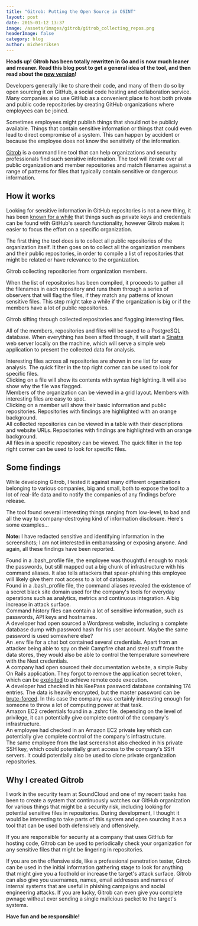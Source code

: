 ```yaml
---
title: "Gitrob: Putting the Open Source in OSINT"
layout: post
date: 2015-01-12 13:37
image: /assets/images/gitrob/gitrob_collecting_repos.png
headerImage: false
category: blog
author: michenriksen
---
```


<span class="evidence">**Heads up! Gitrob has been totally rewritten in Go and is now much leaner and meaner. Read this blog post to get a general idea of the tool, and then read about the [new version](/blog/gitrob-now-in-go)!**</span>

Developers generally like to share their code, and many of them do so by open sourcing it on GitHub, a social code hosting and collaboration service. Many companies also use GitHub as a convenient place to host both private and public code repositories by creating GitHub organizations where employees can be joined.

Sometimes employees might publish things that should not be publicly available. Things that contain sensitive information or things that could even lead to direct compromise of a system. This can happen by accident or because the employee does not know the sensitivity of the information.

[Gitrob](https://github.com/michenriksen/gitrob) is a command line tool that can help organizations and security professionals find such sensitive information. The tool will iterate over all public organization and member repositories and match filenames against a range of patterns for files that typically contain sensitive or dangerous information.

## How it works

Looking for sensitive information in GitHub repositories is not a new thing, it has been [known for a while](http://blog.conviso.com.br/2013/06/github-hacking-for-fun-and-sensitive.html) that things such as private keys and credentials can be found with GitHub's search functionality, however Gitrob makes it easier to focus the effort on a specific organization.

The first thing the tool does is to collect all public repositories of the organization itself. It then goes on to collect all the organization members and their public repositories, in order to compile a list of repositories that might be related or have relevance to the organization.

<div class="thumb-image">
  <a href="/assets/images/gitrob/gitrob_collecting_repos.png"><img src="/assets/images/gitrob/gitrob_collecting_repos_thumb.png" class="image" alt="" /></a>
  <figcaption class="caption">Gitrob collecting repositories from organization members.</figcaption>
</div>

When the list of repositories has been compiled, it proceeds to gather all the filenames in each repository and runs them through a series of observers that will flag the files, if they match any patterns of known sensitive files. This step might take a while if the organization is big or if the members have a lot of public repositories.

<div class="thumb-image">
  <a href="/assets/images/gitrob/gitrob_analyzing_repos.png"><img src="/assets/images/gitrob/gitrob_analyzing_repos_thumb.png" class="image" alt="" /></a>
  <figcaption class="caption">Gitrob sifting through collected repositories and flagging interesting files.</figcaption>
</div>

All of the members, repositories and files will be saved to a PostgreSQL database. When everything has been sifted through, it will start a [Sinatra](http://www.sinatrarb.com/) web server locally on the machine, which will serve a simple web application to present the collected data for analysis.

<div class="side-by-side">
  <div class="toleft">
    <div class="thumb-image">
      <a href="/assets/images/gitrob/gitrob_findings.png"><img src="/assets/images/gitrob/gitrob_findings_thumb.png" class="image" alt="" /></a>
      <figcaption class="caption">Interesting files across all repositories are shown in one list for easy analysis. The quick filter in the top right corner can be used to look for specific files.</figcaption>
    </div>
  </div>

  <div class="toright">
    <div class="thumb-image">
      <a href="/assets/images/gitrob/gitrob_findings_details.png"><img src="/assets/images/gitrob/gitrob_findings_details_thumb.png" class="image" alt="" /></a>
      <figcaption class="caption">Clicking on a file will show its contents with syntax highlighting. It will also show why the file was flagged.</figcaption>
    </div>
  </div>

  <div class="toleft">
    <div class="thumb-image">
      <a href="/assets/images/gitrob/gitrob_members.png"><img src="/assets/images/gitrob/gitrob_members_thumb.png" class="image" alt="" /></a>
      <figcaption class="caption">Members of the organization can be viewed in a grid layout. Members with interesting files are easy to spot.</figcaption>
    </div>
  </div>

  <div class="toright">
    <div class="thumb-image">
      <a href="/assets/images/gitrob/gitrob_members_details.png"><img src="/assets/images/gitrob/gitrob_members_details_thumb.png" class="image" alt="" /></a>
      <figcaption class="caption">Clicking on a member will show their basic information and public repositories. Repositories with findings are highlighted with an orange background.</figcaption>
    </div>
  </div>

  <div class="toleft">
    <div class="thumb-image">
      <a href="/assets/images/gitrob/gitrob_repos.png"><img src="/assets/images/gitrob/gitrob_repos_thumb.png" class="image" alt="" /></a>
      <figcaption class="caption">All collected repositories can be viewed in a table with their descriptions and website URLs. Repositories with findings are highlighted with an orange background.</figcaption>
    </div>
  </div>

  <div class="toright">
    <div class="thumb-image">
      <a href="/assets/images/gitrob/gitrob_repo.png"><img src="/assets/images/gitrob/gitrob_repo_thumb.png" class="image" alt="" /></a>
      <figcaption class="caption">All files in a specific repository can be viewed. The quick filter in the top right corner can be used to look for specific files.</figcaption>
    </div>
  </div>
</div>

## Some findings

While developing Gitrob, I tested it against many different organizations belonging to various companies, big and small, both to expose the tool to a lot of real-life data and to notify the companies of any findings before release.

The tool found several interesting things ranging from low-level, to bad and all the way to company-destroying kind of information disclosure. Here's some examples...

**Note:** I have redacted sensitive and identifying information in the screenshots; I am not interested in embarrassing or exposing anyone. And again, all these findings have been reported.

<div class="side-by-side">
  <div class="toleft">
    <div class="thumb-image">
      <a href="/assets/images/gitrob/finding1.png"><img src="/assets/images/gitrob/finding1_thumb.png" class="image" alt="" /></a>
      <figcaption class="caption">Found in a .bash_profile file, the employee was thoughtful enough to mask the passwords, but still mapped out a big chunk of infrastructure with his command aliases. It also tells attackers that spear-phishing this employee will likely give them root access to a lot of databases.</figcaption>
    </div>
  </div>

  <div class="toright">
    <div class="thumb-image">
      <a href="/assets/images/gitrob/finding2.png"><img src="/assets/images/gitrob/finding2_thumb.png" class="image" alt="" /></a>
      <figcaption class="caption">Found in a .bash_profile file, the command aliases revealed the existence of a secret black site domain used for the company's tools for everyday operations such as analytics, metrics and continuous integration. A big increase in attack surface.</figcaption>
    </div>
  </div>

  <div class="toleft">
    <div class="thumb-image">
      <a href="/assets/images/gitrob/finding3.png"><img src="/assets/images/gitrob/finding3_thumb.png" class="image" alt="" /></a>
      <figcaption class="caption">Command history files can contain a lot of sensitive information, such as passwords, API keys and hostnames.</figcaption>
    </div>
  </div>

  <div class="toright">
    <div class="thumb-image">
      <a href="/assets/images/gitrob/finding4.png"><img src="/assets/images/gitrob/finding4_thumb.png" class="image" alt="" /></a>
      <figcaption class="caption">A developer had open sourced a Wordpress website, including a complete database dump with password hash for his user account. Maybe the same password is used somewhere else?</figcaption>
    </div>
  </div>

  <div class="toleft">
    <div class="thumb-image">
      <a href="/assets/images/gitrob/finding5.png"><img src="/assets/images/gitrob/finding5_thumb.png" class="image" alt="" /></a>
      <figcaption class="caption">An .env file for a chat bot contained several credentials. Apart from an attacker being able to spy on their Campfire chat and steal stuff from the data stores, they would also be able to control the temperature somewhere with the Nest credentials.</figcaption>
    </div>
  </div>

  <div class="toright">
    <div class="thumb-image">
      <a href="/assets/images/gitrob/finding6.png"><img src="/assets/images/gitrob/finding6_thumb.png" class="image" alt="" /></a>
      <figcaption class="caption">A company had open sourced their documentation website, a simple Ruby On Rails application. They forgot to remove the application secret token, which can be <a href="https://www.rapid7.com/db/modules/exploit/multi/http/rails_secret_deserialization" rel="nofollow">exploited</a> to achieve remote code execution.</figcaption>
    </div>
  </div>

  <div class="toleft">
    <div class="thumb-image">
      <a href="/assets/images/gitrob/finding7.png"><img src="/assets/images/gitrob/finding7_thumb.png" class="image" alt="" /></a>
      <figcaption class="caption">A developer had checked in his KeePass password database containing 174 entries. The data is heavily encrypted, but the master password can be <a href="https://github.com/darkk/keebrute" rel="nofollow">brute-forced</a>. In this case the company was certainly interesting enough for someone to throw a lot of computing power at that task.</figcaption>
    </div>
  </div>

  <div class="toright">
    <div class="thumb-image">
      <a href="/assets/images/gitrob/finding8.png"><img src="/assets/images/gitrob/finding8_thumb.png" class="image" alt="" /></a>
      <figcaption class="caption">Amazon EC2 credentials found in a .zshrc file. depending on the level of privilege, it can potentially give complete control of the company's infrastructure.</figcaption>
    </div>
  </div>

  <div class="toleft">
    <div class="thumb-image">
      <a href="/assets/images/gitrob/finding9.png"><img src="/assets/images/gitrob/finding9_thumb.png" class="image" alt="" /></a>
      <figcaption class="caption">An employee had checked in an Amazon EC2 private key which can potentially give complete control of the company's infrastructure.</figcaption>
    </div>
  </div>

  <div class="toright">
    <div class="thumb-image">
      <a href="/assets/images/gitrob/finding10.png"><img src="/assets/images/gitrob/finding10_thumb.png" class="image" alt="" /></a>
      <figcaption class="caption">The same employee from the last screenshot also checked in his private SSH key, which could potentially grant access to the company's SSH servers. It could potentially also be used to clone private organization repositories.</figcaption>
    </div>
  </div>
</div>

## Why I created Gitrob

I work in the security team at SoundCloud and one of my recent tasks has been to create a system that continuously watches our GitHub organization for various things that might be a security risk, including looking for potential sensitive files in repositories. During development, I thought it would be interesting to take parts of this system and open sourcing it as a tool that can be used both defensively and offensively.

If you are responsible for security at a company that uses GitHub for hosting code, Gitrob can be used to periodically check your organization for any sensitive files that might be lingering in repositories.

If you are on the offensive side, like a professional penetration tester, Gitrob can be used in the initial information gathering stage to look for anything that might give you a foothold or increase the target's attack surface. Gitrob can also give you usernames, names, email addresses and names of internal systems that are useful in phishing campaigns and social engineering attacks. If you are lucky, Gitrob can even give you complete pwnage without ever sending a single malicious packet to the target's systems.

**Have fun and be responsible!**
